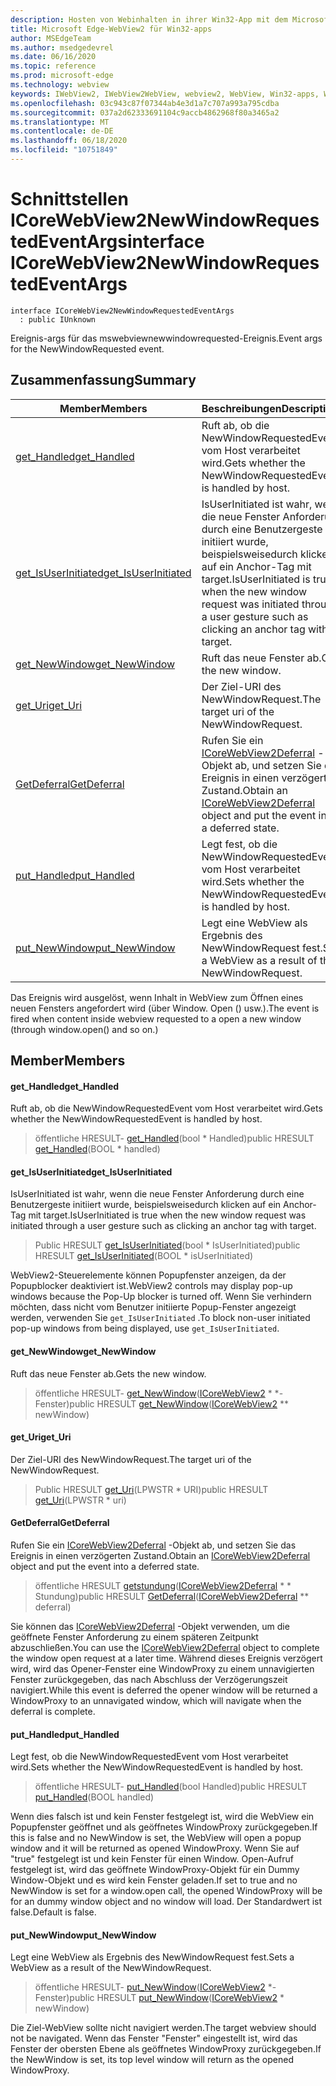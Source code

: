 ```yaml
---
description: Hosten von Webinhalten in ihrer Win32-App mit dem Microsoft Edge WebView2-Steuerelement
title: Microsoft Edge-WebView2 für Win32-apps
author: MSEdgeTeam
ms.author: msedgedevrel
ms.date: 06/16/2020
ms.topic: reference
ms.prod: microsoft-edge
ms.technology: webview
keywords: IWebView2, IWebView2WebView, webview2, WebView, Win32-apps, Win32, Edge, ICoreWebView2, ICoreWebView2Controller, Browser-Steuerelement, Edge-HTML
ms.openlocfilehash: 03c943c87f07344ab4e3d1a7c707a993a795cdba
ms.sourcegitcommit: 037a2d62333691104c9accb4862968f80a3465a2
ms.translationtype: MT
ms.contentlocale: de-DE
ms.lasthandoff: 06/18/2020
ms.locfileid: "10751849"
---
```

# <span data-ttu-id="17316-104">Schnittstellen ICoreWebView2NewWindowRequestedEventArgs</span><span class="sxs-lookup"><span data-stu-id="17316-104">interface ICoreWebView2NewWindowRequestedEventArgs</span></span> 

```
interface ICoreWebView2NewWindowRequestedEventArgs
  : public IUnknown
```

<span data-ttu-id="17316-105">Ereignis-args für das mswebviewnewwindowrequested-Ereignis.</span><span class="sxs-lookup"><span data-stu-id="17316-105">Event args for the NewWindowRequested event.</span></span>

## <span data-ttu-id="17316-106">Zusammenfassung</span><span class="sxs-lookup"><span data-stu-id="17316-106">Summary</span></span>

 <span data-ttu-id="17316-107">Member</span><span class="sxs-lookup"><span data-stu-id="17316-107">Members</span></span>                        | <span data-ttu-id="17316-108">Beschreibungen</span><span class="sxs-lookup"><span data-stu-id="17316-108">Descriptions</span></span>
--------------------------------|---------------------------------------------
[<span data-ttu-id="17316-109">get_Handled</span><span class="sxs-lookup"><span data-stu-id="17316-109">get_Handled</span></span>](#get_handled) | <span data-ttu-id="17316-110">Ruft ab, ob die NewWindowRequestedEvent vom Host verarbeitet wird.</span><span class="sxs-lookup"><span data-stu-id="17316-110">Gets whether the NewWindowRequestedEvent is handled by host.</span></span>
[<span data-ttu-id="17316-111">get_IsUserInitiated</span><span class="sxs-lookup"><span data-stu-id="17316-111">get_IsUserInitiated</span></span>](#get_isuserinitiated) | <span data-ttu-id="17316-112">IsUserInitiated ist wahr, wenn die neue Fenster Anforderung durch eine Benutzergeste initiiert wurde, beispielsweisedurch klicken auf ein Anchor-Tag mit target.</span><span class="sxs-lookup"><span data-stu-id="17316-112">IsUserInitiated is true when the new window request was initiated through a user gesture such as clicking an anchor tag with target.</span></span>
[<span data-ttu-id="17316-113">get_NewWindow</span><span class="sxs-lookup"><span data-stu-id="17316-113">get_NewWindow</span></span>](#get_newwindow) | <span data-ttu-id="17316-114">Ruft das neue Fenster ab.</span><span class="sxs-lookup"><span data-stu-id="17316-114">Gets the new window.</span></span>
[<span data-ttu-id="17316-115">get_Uri</span><span class="sxs-lookup"><span data-stu-id="17316-115">get_Uri</span></span>](#get_uri) | <span data-ttu-id="17316-116">Der Ziel-URI des NewWindowRequest.</span><span class="sxs-lookup"><span data-stu-id="17316-116">The target uri of the NewWindowRequest.</span></span>
[<span data-ttu-id="17316-117">GetDeferral</span><span class="sxs-lookup"><span data-stu-id="17316-117">GetDeferral</span></span>](#getdeferral) | <span data-ttu-id="17316-118">Rufen Sie ein [ICoreWebView2Deferral](icorewebview2deferral.md) -Objekt ab, und setzen Sie das Ereignis in einen verzögerten Zustand.</span><span class="sxs-lookup"><span data-stu-id="17316-118">Obtain an [ICoreWebView2Deferral](icorewebview2deferral.md) object and put the event into a deferred state.</span></span>
[<span data-ttu-id="17316-119">put_Handled</span><span class="sxs-lookup"><span data-stu-id="17316-119">put_Handled</span></span>](#put_handled) | <span data-ttu-id="17316-120">Legt fest, ob die NewWindowRequestedEvent vom Host verarbeitet wird.</span><span class="sxs-lookup"><span data-stu-id="17316-120">Sets whether the NewWindowRequestedEvent is handled by host.</span></span>
[<span data-ttu-id="17316-121">put_NewWindow</span><span class="sxs-lookup"><span data-stu-id="17316-121">put_NewWindow</span></span>](#put_newwindow) | <span data-ttu-id="17316-122">Legt eine WebView als Ergebnis des NewWindowRequest fest.</span><span class="sxs-lookup"><span data-stu-id="17316-122">Sets a WebView as a result of the NewWindowRequest.</span></span>

<span data-ttu-id="17316-123">Das Ereignis wird ausgelöst, wenn Inhalt in WebView zum Öffnen eines neuen Fensters angefordert wird (über Window. Open () usw.).</span><span class="sxs-lookup"><span data-stu-id="17316-123">The event is fired when content inside webview requested to a open a new window (through window.open() and so on.)</span></span>

## <span data-ttu-id="17316-124">Member</span><span class="sxs-lookup"><span data-stu-id="17316-124">Members</span></span>

#### <span data-ttu-id="17316-125">get_Handled</span><span class="sxs-lookup"><span data-stu-id="17316-125">get_Handled</span></span> 

<span data-ttu-id="17316-126">Ruft ab, ob die NewWindowRequestedEvent vom Host verarbeitet wird.</span><span class="sxs-lookup"><span data-stu-id="17316-126">Gets whether the NewWindowRequestedEvent is handled by host.</span></span>

> <span data-ttu-id="17316-127">öffentliche HRESULT- [get_Handled](#get_handled)(bool \* Handled)</span><span class="sxs-lookup"><span data-stu-id="17316-127">public HRESULT [get_Handled](#get_handled)(BOOL \* handled)</span></span>

#### <span data-ttu-id="17316-128">get_IsUserInitiated</span><span class="sxs-lookup"><span data-stu-id="17316-128">get_IsUserInitiated</span></span> 

<span data-ttu-id="17316-129">IsUserInitiated ist wahr, wenn die neue Fenster Anforderung durch eine Benutzergeste initiiert wurde, beispielsweisedurch klicken auf ein Anchor-Tag mit target.</span><span class="sxs-lookup"><span data-stu-id="17316-129">IsUserInitiated is true when the new window request was initiated through a user gesture such as clicking an anchor tag with target.</span></span>

> <span data-ttu-id="17316-130">Public HRESULT [get_IsUserInitiated](#get_isuserinitiated)(bool \* IsUserInitiated)</span><span class="sxs-lookup"><span data-stu-id="17316-130">public HRESULT [get_IsUserInitiated](#get_isuserinitiated)(BOOL \* isUserInitiated)</span></span>

<span data-ttu-id="17316-131">WebView2-Steuerelemente können Popupfenster anzeigen, da der Popupblocker deaktiviert ist.</span><span class="sxs-lookup"><span data-stu-id="17316-131">WebView2 controls may display pop-up windows because the Pop-Up blocker is turned off.</span></span> <span data-ttu-id="17316-132">Wenn Sie verhindern möchten, dass nicht vom Benutzer initiierte Popup-Fenster angezeigt werden, verwenden Sie `get_IsUserInitiated` .</span><span class="sxs-lookup"><span data-stu-id="17316-132">To block non-user initiated pop-up windows from being displayed, use `get_IsUserInitiated`.</span></span>

#### <span data-ttu-id="17316-133">get_NewWindow</span><span class="sxs-lookup"><span data-stu-id="17316-133">get_NewWindow</span></span> 

<span data-ttu-id="17316-134">Ruft das neue Fenster ab.</span><span class="sxs-lookup"><span data-stu-id="17316-134">Gets the new window.</span></span>

> <span data-ttu-id="17316-135">öffentliche HRESULT- [get_NewWindow](#get_newwindow)([ICoreWebView2](icorewebview2.md) \* \*-Fenster)</span><span class="sxs-lookup"><span data-stu-id="17316-135">public HRESULT [get_NewWindow](#get_newwindow)([ICoreWebView2](icorewebview2.md) \*\* newWindow)</span></span>

#### <span data-ttu-id="17316-136">get_Uri</span><span class="sxs-lookup"><span data-stu-id="17316-136">get_Uri</span></span> 

<span data-ttu-id="17316-137">Der Ziel-URI des NewWindowRequest.</span><span class="sxs-lookup"><span data-stu-id="17316-137">The target uri of the NewWindowRequest.</span></span>

> <span data-ttu-id="17316-138">Public HRESULT [get_Uri](#get_uri)(LPWSTR \* URI)</span><span class="sxs-lookup"><span data-stu-id="17316-138">public HRESULT [get_Uri](#get_uri)(LPWSTR \* uri)</span></span>

#### <span data-ttu-id="17316-139">GetDeferral</span><span class="sxs-lookup"><span data-stu-id="17316-139">GetDeferral</span></span> 

<span data-ttu-id="17316-140">Rufen Sie ein [ICoreWebView2Deferral](icorewebview2deferral.md) -Objekt ab, und setzen Sie das Ereignis in einen verzögerten Zustand.</span><span class="sxs-lookup"><span data-stu-id="17316-140">Obtain an [ICoreWebView2Deferral](icorewebview2deferral.md) object and put the event into a deferred state.</span></span>

> <span data-ttu-id="17316-141">öffentliche HRESULT [getstundung](#getdeferral)([ICoreWebView2Deferral](icorewebview2deferral.md) \* \* Stundung)</span><span class="sxs-lookup"><span data-stu-id="17316-141">public HRESULT [GetDeferral](#getdeferral)([ICoreWebView2Deferral](icorewebview2deferral.md) \*\* deferral)</span></span>

<span data-ttu-id="17316-142">Sie können das [ICoreWebView2Deferral](icorewebview2deferral.md) -Objekt verwenden, um die geöffnete Fenster Anforderung zu einem späteren Zeitpunkt abzuschließen.</span><span class="sxs-lookup"><span data-stu-id="17316-142">You can use the [ICoreWebView2Deferral](icorewebview2deferral.md) object to complete the window open request at a later time.</span></span> <span data-ttu-id="17316-143">Während dieses Ereignis verzögert wird, wird das Opener-Fenster eine WindowProxy zu einem unnavigierten Fenster zurückgegeben, das nach Abschluss der Verzögerungszeit navigiert.</span><span class="sxs-lookup"><span data-stu-id="17316-143">While this event is deferred the opener window will be returned a WindowProxy to an unnavigated window, which will navigate when the deferral is complete.</span></span>

#### <span data-ttu-id="17316-144">put_Handled</span><span class="sxs-lookup"><span data-stu-id="17316-144">put_Handled</span></span> 

<span data-ttu-id="17316-145">Legt fest, ob die NewWindowRequestedEvent vom Host verarbeitet wird.</span><span class="sxs-lookup"><span data-stu-id="17316-145">Sets whether the NewWindowRequestedEvent is handled by host.</span></span>

> <span data-ttu-id="17316-146">öffentliche HRESULT- [put_Handled](#put_handled)(bool Handled)</span><span class="sxs-lookup"><span data-stu-id="17316-146">public HRESULT [put_Handled](#put_handled)(BOOL handled)</span></span>

<span data-ttu-id="17316-147">Wenn dies falsch ist und kein Fenster festgelegt ist, wird die WebView ein Popupfenster geöffnet und als geöffnetes WindowProxy zurückgegeben.</span><span class="sxs-lookup"><span data-stu-id="17316-147">If this is false and no NewWindow is set, the WebView will open a popup window and it will be returned as opened WindowProxy.</span></span> <span data-ttu-id="17316-148">Wenn Sie auf "true" festgelegt ist und kein Fenster für einen Window. Open-Aufruf festgelegt ist, wird das geöffnete WindowProxy-Objekt für ein Dummy Window-Objekt und es wird kein Fenster geladen.</span><span class="sxs-lookup"><span data-stu-id="17316-148">If set to true and no NewWindow is set for a window.open call, the opened WindowProxy will be for an dummy window object and no window will load.</span></span> <span data-ttu-id="17316-149">Der Standardwert ist false.</span><span class="sxs-lookup"><span data-stu-id="17316-149">Default is false.</span></span>

#### <span data-ttu-id="17316-150">put_NewWindow</span><span class="sxs-lookup"><span data-stu-id="17316-150">put_NewWindow</span></span> 

<span data-ttu-id="17316-151">Legt eine WebView als Ergebnis des NewWindowRequest fest.</span><span class="sxs-lookup"><span data-stu-id="17316-151">Sets a WebView as a result of the NewWindowRequest.</span></span>

> <span data-ttu-id="17316-152">öffentliche HRESULT- [put_NewWindow](#put_newwindow)([ICoreWebView2](icorewebview2.md) \*-Fenster)</span><span class="sxs-lookup"><span data-stu-id="17316-152">public HRESULT [put_NewWindow](#put_newwindow)([ICoreWebView2](icorewebview2.md) \* newWindow)</span></span>

<span data-ttu-id="17316-153">Die Ziel-WebView sollte nicht navigiert werden.</span><span class="sxs-lookup"><span data-stu-id="17316-153">The target webview should not be navigated.</span></span> <span data-ttu-id="17316-154">Wenn das Fenster "Fenster" eingestellt ist, wird das Fenster der obersten Ebene als geöffnetes WindowProxy zurückgegeben.</span><span class="sxs-lookup"><span data-stu-id="17316-154">If the NewWindow is set, its top level window will return as the opened WindowProxy.</span></span>
